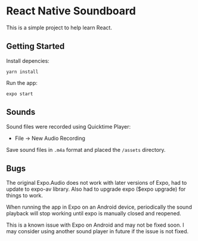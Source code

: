 React Native Soundboard
=

This is a simple project to help learn React. 

Getting Started
- 
Install depencies:

```yarn install```

Run the app:

```expo start```

Sounds
-
Sound files were recorded using Quicktime Player: 
* File -> New Audio Recording

Save sound files in `.m4a` format and placed the `/assets` directory. 

Bugs
-
The original Expo.Audio does not work with later versions of Expo, had to update to expo-av library. Also had to upgrade expo ($expo upgrade) for things to work.

When running the app in Expo on an Android device, periodically the sound playback will stop working until expo is manually closed and reopened.

This is a known issue with Expo on Android and may not be fixed soon. I may consider using another sound player in future if the issue is not fixed.


